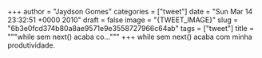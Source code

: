 
+++
author = "Jaydson Gomes"
categories = ["tweet"]
date = "Sun Mar 14 23:32:51 +0000 2010"
draft = false
image = "{TWEET_IMAGE}"
slug = "6b3e0fcd374b80a8ae9571e9e3558727966c64ab"
tags = ["tweet"]
title = """while sem next() acaba co..."""
+++
while sem next() acaba com minha produtividade.
